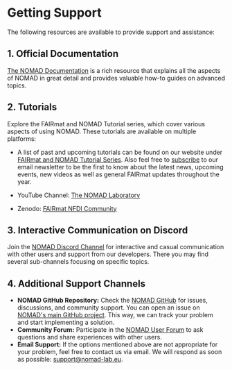 # Getting Support

The following resources are available to provide support and assistance:

## 1. Official Documentation
[The NOMAD Documentation](https://nomad-lab.eu/prod/v1/docs/index.html) is a rich resource that explains all the aspects of NOMAD in great detail and provides valuable how-to guides on advanced topics.

## 2. Tutorials
Explore the FAIRmat and NOMAD Tutorial series, which cover various aspects of using NOMAD. These tutorials are available on multiple platforms:

- A list of past and upcoming tutorials can be found on our website under [FAIRmat and NOMAD Tutorial Series](https://www.fairmat-nfdi.eu/fairmat/outreach-fairmat/tutorials-fairmat). Also feel free to [subscribe](https://www.fairmat-nfdi.eu/fairmat/outreach-fairmat/registration-fairmat) to our email newsletter to be the first to know about the latest news, upcoming events, new videos as well as general FAIRmat updates throughout the year.
  
- YouTube Channel: [The NOMAD Laboratory](https://www.youtube.com/@TheNOMADLaboratory)
  
- Zenodo: [FAIRmat NFDI Community](https://zenodo.org/communities/fairmat_nfdi/records?q=&f=resource_type%3Avideo&l=list&p=1&s=10&sort=newest)

## 3. Interactive Communication on Discord
Join the [NOMAD Discord Channel](https://discord.com/invite/Gyzx3ukUw8) for interactive and casual communication with other users and support from our developers. There you may find several sub-channels focusing on specific topics.

## 4. Additional Support Channels
- **NOMAD GitHub Repository:** Check the [NOMAD GitHub](https://github.com/nomad-coe/nomad) for issues, discussions, and community support. You can open an issue on [NOMAD's main GitHub project](https://github.com/nomad-coe/nomad). This way, we can track your problem and start implementing a solution.
- **Community Forum:** Participate in the [NOMAD User Forum](https://matsci.org/c/nomad) to ask questions and share experiences with other users.
- **Email Support:** If the options mentioned above are not appropriate for your problem, feel free to contact us via email. We will respond as soon as possible: support@nomad-lab.eu.
